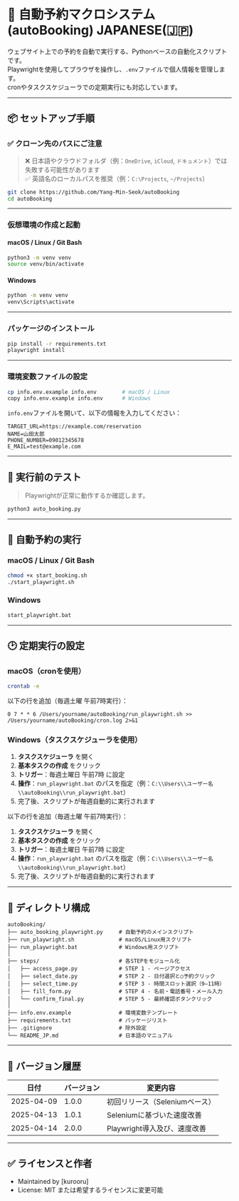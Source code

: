 # 📅 自動予約マクロシステム (autoBooking) JAPANESE(🇯🇵)

ウェブサイト上での予約を自動で実行する、Pythonベースの自動化スクリプトです。  
Playwrightを使用してブラウザを操作し、`.env`ファイルで個人情報を管理します。  
cronやタスクスケジューラでの定期実行にも対応しています。

---

## 📦 セットアップ手順

### ✅ クローン先のパスにご注意

> ❌ 日本語やクラウドフォルダ（例：`OneDrive`, `iCloud`, `ドキュメント`）では失敗する可能性があります  
> ✅ 英語名のローカルパスを推奨（例：`C:\Projects`, `~/Projects`）

```bash
git clone https://github.com/Yang-Min-Seok/autoBooking
cd autoBooking
```

---

### 仮想環境の作成と起動

#### macOS / Linux / Git Bash

```bash
python3 -m venv venv
source venv/bin/activate
```

#### Windows

```cmd
python -m venv venv
venv\Scripts\activate
```

---

### パッケージのインストール

```bash
pip install -r requirements.txt
playwright install
```

---

### 環境変数ファイルの設定

```bash
cp info.env.example info.env        # macOS / Linux
copy info.env.example info.env      # Windows
```

`info.env`ファイルを開いて、以下の情報を入力してください：

```env
TARGET_URL=https://example.com/reservation
NAME=山田太郎
PHONE_NUMBER=09012345678
E_MAIL=test@example.com
```

---

## 🧪 実行前のテスト

> Playwrightが正常に動作するか確認します。

```bash
python3 auto_booking.py
```

---

## 🚀 自動予約の実行

### macOS / Linux / Git Bash

```bash
chmod +x start_booking.sh
./start_playwright.sh
```

### Windows

```cmd
start_playwright.bat
```

---

## 🕑 定期実行の設定

### macOS（cronを使用）

```bash
crontab -e
```

以下の行を追加（毎週土曜 午前7時実行）：

```cron
0 7 * * 6 /Users/yourname/autoBooking/run_playwright.sh >> /Users/yourname/autoBooking/cron.log 2>&1
```

### Windows（タスクスケジューラを使用）

1. **タスクスケジューラ** を開く  
2. **基本タスクの作成** をクリック  
3. **トリガー**：毎週土曜日 午前7時 に設定  
4. **操作**：`run_playwright.bat` のパスを指定（例：`C:\\Users\\ユーザー名\\autoBooking\\run_playwright.bat`）  
5. 完了後、スクリプトが毎週自動的に実行されます  

以下の行を追加（毎週土曜 午前7時実行）：

1. **タスクスケジューラ** を開く  
2. **基本タスクの作成** をクリック  
3. **トリガー**：毎週土曜日 午前7時 に設定  
4. **操作**：`run_playwright.bat` のパスを指定（例：`C:\\Users\\ユーザー名\\autoBooking\\run_playwright.bat`）  
5. 完了後、スクリプトが毎週自動的に実行されます  

---

## 📁 ディレクトリ構成

```
autoBooking/
├── auto_booking_playwright.py     # 自動予約のメインスクリプト
├── run_playwright.sh              # macOS/Linux用スクリプト
├── run_playwright.bat             # Windows用スクリプト
│
├── steps/                         # 各STEPをモジュール化
│   ├── access_page.py             # STEP 1 - ページアクセス
│   ├── select_date.py             # STEP 2 - 日付選択と○予約クリック
│   ├── select_time.py             # STEP 3 - 時間スロット選択（9–11時）
│   ├── fill_form.py               # STEP 4 - 名前・電話番号・メール入力
│   └── confirm_final.py           # STEP 5 - 最終確認ボタンクリック
│
├── info.env.example               # 環境変数テンプレート
├── requirements.txt               # パッケージリスト
├── .gitignore                     # 除外設定
└── README_JP.md                   # 日本語のマニュアル
```

---

## 📌 バージョン履歴

| 日付        | バージョン | 変更内容                                  |
|-------------|------------|-------------------------------------------|
| 2025-04-09  | 1.0.0      | 初回リリース（Seleniumベース）              |
| 2025-04-13  | 1.0.1      | Seleniumに基づいた速度改善               |
| 2025-04-14  | 2.0.0      | Playwright導入及び、速度改善 |

---

## ✅ ライセンスと作者

- Maintained by [kurooru]  
- License: MIT または希望するライセンスに変更可能